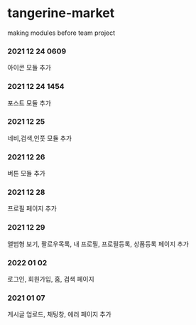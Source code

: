 # tangerine-market
making modules before team project

### 2021 12 24 0609
아이콘 모듈 추가

### 2021 12 24 1454
포스트 모듈 추가

### 2021 12 25
네비,검색,인풋 모듈 추가

### 2021 12 26
버튼 모듈 추가

### 2021 12 28
프로필 페이지 추가

### 2021 12 29
앨범형 보기, 팔로우목록, 내 프로필, 프로필등록, 상품등록 페이지 추가

### 2022 01 02
로그인, 회원가입, 홈, 검색 페이지 

### 2021 01 07
게시글 업로드, 채팅창, 에러 페이지 추가
